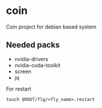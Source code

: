 # coin

Coin project for debian based system


## Needed packs

  * nvidia-drivers
  * nvidia-cuda-toolkit
  * screen
  * jq

For restart
```
touch $ROOT/flg/<fly_name>.restart
```
